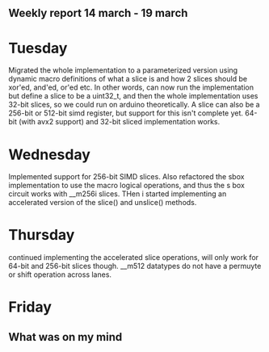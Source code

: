 ## Weekly report 14 march - 19 march

# Tuesday

Migrated the whole implementation to a parameterized version using dynamic macro definitions of what a slice is and how
2 slices should be xor'ed, and'ed, or'ed etc. In other words, can now run the implementation but define a slice to be a
uint32_t, and then the whole implementation uses 32-bit slices, so we could run on arduino theoretically. A slice can
also be a 256-bit or 512-bit simd register, but support for this isn't complete yet. 64-bit (with avx2 support) and
32-bit sliced implementation works.

# Wednesday

Implemented support for 256-bit SIMD slices. Also refactored the sbox implementation to use the macro logical
operations, and thus the s box circuit works with __m256i slices. THen i started implementing an accelerated version of
the slice() and unslice() methods.

# Thursday

continued implementing the accelerated slice operations, will only work for 64-bit and 256-bit slices though. __m512
datatypes do not have a permuyte or shift operation across lanes.

# Friday

## What was on my mind

